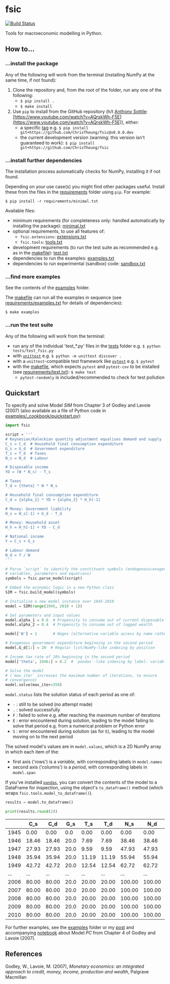 # fsic

[![Build Status](https://github.com/ChrisThoung/fsic/actions/workflows/python-package.yml/badge.svg)](https://github.com/ChrisThoung/fsic/actions/workflows/python-package.yml)

Tools for macroeconomic modelling in Python.


## How to...

### ...install the package

Any of the following will work from the terminal (installing NumPy at the same
time, if not found):

1. Clone the repository and, from the root of the folder, run any one of the
   following:
    * `$ pip install .`
    * `$ make install`
2. Use `pip` to install from the GitHub repository (h/t [Anthony
   Sottile](https://www.twitch.tv/anthonywritescode):
   [https://www.youtube.com/watch?v=AQrskWh-F5E](https://www.youtube.com/watch?v=AQrskWh-F5E)),
   either:
    * a specific [tag](https://github.com/ChrisThoung/fsic/tags) e.g. `$ pip
      install git+https://github.com/ChrisThoung/fsic@v0.8.0.dev`
    * the current development version (warning: this version isn't guaranteed
      to work): `$ pip install git+https://github.com/ChrisThoung/fsic`

### ...install further dependencies

The installation process automatically checks for NumPy, installing it if not
found.

Depending on your use case(s) you might find other packages useful. Install
these from the files in the [requirements](requirements/) folder using
`pip`. For example:

```
$ pip install -r requirements/minimal.txt
```

Available files:

* minimum requirements (for completeness only: handled automatically by
  installing the package): [minimal.txt](requirements/minimal.txt)
* optional requirements, to use all features of:  
    * `fsic.extensions`: [extensions.txt](requirements/extensions.txt)
    * `fsic.tools`: [tools.txt](requirements/tools.txt)
* development requirements (to run the test suite as recommended e.g. as in the
  [makefile](makefile)): [test.txt](requirements/test.txt)
* dependencies to run the examples: [examples.txt](requirements/examples.txt)
* dependencies to run experimental (sandbox) code:
  [sandbox.txt](requirements/sandbox.txt)

### ...find more examples

See the contents of the [examples](examples/) folder.

The [makefile](makefile) can run all the examples in sequence (see
[requirements/examples.txt](requirements/examples.txt) for details of
dependencies):

```
$ make examples
```

### ...run the test suite

Any of the following will work from the terminal:

* run any of the individual 'test_*.py' files in the [tests](tests/) folder
  e.g. `$ python tests/test_fsic.py`
* with [`unittest`](https://docs.python.org/3/library/unittest.html) e.g. `$
  python -m unittest discover .`
* with a `unittest`-compatible test framework like
  [`pytest`](https://docs.pytest.org/en/stable/) e.g. `$ pytest`
* with the [makefile](makefile), which expects `pytest` and `pytest-cov` to be
  installed (see [requirements/test.txt](requirements/test.txt)): `$ make test`
    * `pytest-randomly` is included/recommended to check for test pollution


## Quickstart

To specify and solve Model *SIM* from Chapter 3 of Godley and Lavoie (2007)
(also available as a file of Python code in
[examples/_cookbook/quickstart.py](examples/_cookbook/quickstart.py)):

```python
import fsic

script = '''
# Keynesian/Kaleckian quantity adjustment equalises demand and supply
C_s = C_d  # Household final consumption expenditure
G_s = G_d  # Government expenditure
T_s = T_d  # Taxes
N_s = N_d  # Labour

# Disposable income
YD = (W * N_s) - T_s

# Taxes
T_d = {theta} * W * N_s

# Household final consumption expenditure
C_d = {alpha_1} * YD + {alpha_2} * H_h[-1]

# Money: Government liability
H_s = H_s[-1] + G_d - T_d

# Money: Household asset
H_h = H_h[-1] + YD - C_d

# National income
Y = C_s + G_s

# Labour demand
N_d = Y / W
'''

# Parse `script` to identify the constituent symbols (endogenous/exogenous
# variables, parameters and equations)
symbols = fsic.parse_model(script)

# Embed the economic logic in a new Python class
SIM = fsic.build_model(symbols)

# Initialise a new model instance over 1945-2010
model = SIM(range(1945, 2010 + 1))

# Set parameters and input values
model.alpha_1 = 0.6  # Propensity to consume out of current disposable income
model.alpha_2 = 0.4  # Propensity to consume out of lagged wealth

model['W'] = 1       # Wages (alternative variable access by name rather than attribute)

# Exogenous government expenditure beginning in the second period
model.G_d[1:] = 20  # Regular list/NumPy-like indexing by position

# Income tax rate of 20% beginning in the second period
model['theta', 1946:] = 0.2  # `pandas`-like indexing by label: variable and period

# Solve the model
# (`max_iter` increases the maximum number of iterations, to ensure
# convergence)
model.solve(max_iter=350)
```

`model.status` lists the solution status of each period as one of:

* `-` : still to be solved (no attempt made)
* `.` : solved successfully
* `F` : failed to solve e.g. after reaching the maximum number of iterations
* `E` : error encountered during solution, leading to the model failing to
        solve that period e.g. from a numerical problem or Python error
* `S` : error encountered during solution (as for `E`), leading to the model
        moving on to the next period

The solved model's values are in `model.values`, which is a 2D NumPy array in
which each item of the:

* first axis ('rows') is a *variable*, with corresponding labels in `model.names`
* second axis ('columns') is a *period*, with corresponding labels in
  `model.span`

If you've installed [`pandas`](https://pandas.pydata.org/), you can convert the
contents of the model to a DataFrame for inspection, using the object's
`to_dataframe()` method (which wraps `fsic.tools.model_to_dataframe()`).

```python
results = model.to_dataframe()

print(results.round(2))
```

|      |   C_s |   C_d |  G_s |   T_s |   T_d |    N_s |    N_d | ... |  G_d |   W | theta | alpha_1 | alpha_2 | status | iterations |
| ---- | ----- | ----- | ---- | ----- | ----- | ------ | ------ | --- | ---- | --- | ----- | ------- | ------- | ------ | ---------- |
| 1945 |  0.00 |  0.00 |  0.0 |  0.00 |  0.00 |   0.00 |   0.00 | ... |  0.0 | 1.0 |   0.0 |     0.6 |     0.4 |      - |         -1 |
| 1946 | 18.46 | 18.46 | 20.0 |  7.69 |  7.69 |  38.46 |  38.46 | ... | 20.0 | 1.0 |   0.2 |     0.6 |     0.4 |      . |        338 |
| 1947 | 27.93 | 27.93 | 20.0 |  9.59 |  9.59 |  47.93 |  47.93 | ... | 20.0 | 1.0 |   0.2 |     0.6 |     0.4 |      . |        338 |
| 1948 | 35.94 | 35.94 | 20.0 | 11.19 | 11.19 |  55.94 |  55.94 | ... | 20.0 | 1.0 |   0.2 |     0.6 |     0.4 |      . |        338 |
| 1949 | 42.72 | 42.72 | 20.0 | 12.54 | 12.54 |  62.72 |  62.72 | ... | 20.0 | 1.0 |   0.2 |     0.6 |     0.4 |      . |        338 |
| ...  |   ... |   ... |  ... |   ... |   ... |    ... |    ... | ... |  ... | ... |   ... |     ... |     ... |    ... |        ... |
| 2006 | 80.00 | 80.00 | 20.0 | 20.00 | 20.00 | 100.00 | 100.00 | ... | 20.0 | 1.0 |   0.2 |     0.6 |     0.4 |      . |        348 |
| 2007 | 80.00 | 80.00 | 20.0 | 20.00 | 20.00 | 100.00 | 100.00 | ... | 20.0 | 1.0 |   0.2 |     0.6 |     0.4 |      . |        348 |
| 2008 | 80.00 | 80.00 | 20.0 | 20.00 | 20.00 | 100.00 | 100.00 | ... | 20.0 | 1.0 |   0.2 |     0.6 |     0.4 |      . |        348 |
| 2009 | 80.00 | 80.00 | 20.0 | 20.00 | 20.00 | 100.00 | 100.00 | ... | 20.0 | 1.0 |   0.2 |     0.6 |     0.4 |      . |        348 |
| 2010 | 80.00 | 80.00 | 20.0 | 20.00 | 20.00 | 100.00 | 100.00 | ... | 20.0 | 1.0 |   0.2 |     0.6 |     0.4 |      . |        348 |

For further examples, see the [examples](examples/) folder or my
[post](https://www.christhoung.com/2018/07/08/fsic-gl2007-pc/) and accompanying
[notebook](https://github.com/ChrisThoung/website/tree/master/code/2018-07-08_fsic_pc)
about Model *PC* from Chapter 4 of Godley and Lavoie (2007).


## References

Godley, W., Lavoie, M. (2007),
*Monetary economics: an integrated approach to
credit, money, income, production and wealth*,
Palgrave Macmillan
